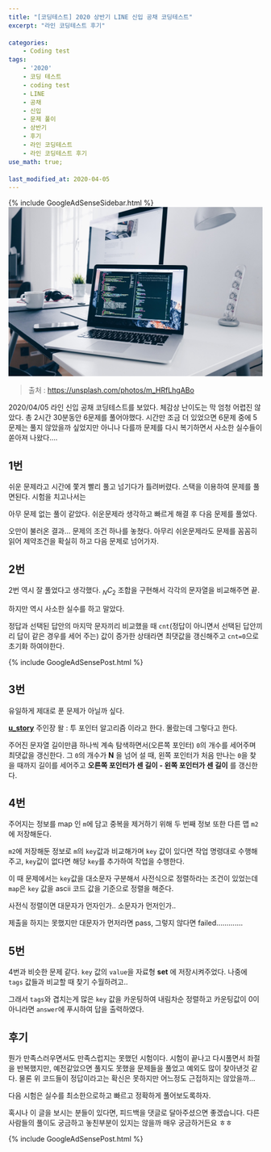 ```yaml
---
title: "[코딩테스트] 2020 상반기 LINE 신입 공채 코딩테스트"
excerpt: "라인 코딩테스트 후기"

categories:
    - Coding test
tags:
    - '2020'
    - 코딩 테스트
    - coding test
    - LINE
    - 공채
    - 신입
    - 문제 풀이
    - 상반기
    - 후기
    - 라인 코딩테스트
    - 라인 코딩테스트 후기
use_math: true;

last_modified_at: 2020-04-05  
---
```


{% include GoogleAdSenseSidebar.html %}  
![](/assets/coding_img01.jpg)
> 출처 : https://unsplash.com/photos/m_HRfLhgABo

2020/04/05 라인 신입 공채 코딩테스트를 보았다. 체감상 난이도는 막 엄청 어렵진 않았다. 총 2시간 30분동안 6문제를 풀어야했다. 
시간만 조금 더 있었으면 6문제 중에 5문제는 풀지 않았을까 싶었지만 아니나 다를까 문제를 다시 복기하면서 사소한 실수들이 쏟아져 나왔다....

## 1번

쉬운 문제라고 시간에 쫓겨 빨리 풀고 넘기다가 틀려버렸다. 스택을 이용하여 문제를 풀면된다. 시험을 치고나서는 

  
아무 문제 없는 풀이 같았다. 쉬운문제라 생각하고 빠르게 해결 후 다음 문제를 풀었다.  

오만이 불러온 결과... 문제의 조건 하나를 놓쳤다. 아무리 쉬운문제라도 문제를 꼼꼼히 읽어 제약조건을 확실히 하고 다음 문제로 넘어가자.


## 2번

2번 역시 잘 풀었다고 생각했다. $_NC_2$ 조합을 구현해서 각각의 문자열을 비교해주면 끝.  

하지만 역시 사소한 실수를 하고 말았다.  


정답과 선택된 답안의 마지막 문자끼리 비교했을 때 `cnt`(정답이 아니면서 선택된 답안끼리 답이 같은 경우를 세어 주는) 값이 증가한 상태라면 최댓값을 갱신해주고 `cnt=0`으로 초기화 하여야한다.  
  
  
{% include GoogleAdSensePost.html %}
  
  
## 3번  

유일하게 제대로 푼 문제가 아닐까 싶다.  

[**u_story**](https://uyoo-story.tistory.com/) 주인장 왈 : 투 포인터 알고리즘 이라고 한다. 몰랐는데 그렇다고 한다.  

주어진 문자열 길이만큼 하나씩 계속 탐색하면서(오른쪽 포인터) `0`의 개수를 세어주며 최댓값을 갱신한다. 그 `0`의 개수가 **N** 을 넘어 설 때, 왼쪽 포인터가 처음 만나는 `0`을 찾을 때까지 길이를 세어주고 **오른쪽 포인터가 센 길이 - 왼쪽 포인터가 센 길이** 를 갱신한다.  


## 4번

주어지는 정보를 map 인 `m`에 담고 중복을 제거하기 위해 두 번째 정보 또한 다른 맵 `m2`에 저장해둔다. 

`m2`에 저장해둔 정보로 `m`의 `key`값과 비교해가며 `key` 값이 있다면 작업 명령대로 수행해주고, `key`값이 없다면 해당 `key`를 추가하여 작업을 수행한다.  

이 때 문제에서는 `key`값을 대소문자 구분해서 사전식으로 정렬하라는 조건이 있었는데 `map`은 `key` 값을 ascii 코드 값을 기준으로 정렬을 해준다.  

사전식 정렬이면 대문자가 먼자인가.. 소문자가 먼저인가.. 

제출을 하지는 못했지만 대문자가 먼저라면 pass, 그렇지 않다면 failed.............  

  
## 5번 

4번과 비슷한 문제 같다. `key` 값의 `value`을 자료형 **set** 에 저장시켜주었다. 나중에 `tags` 값들과 비교할 때 찾기 수월하려고.. 

그래서 `tags`와 겹치는게 많은 `key` 값을 카운팅하여 내림차순 정렬하고 카운팅값이 0이 아니라면 `answer`에 푸시하여 답을 출력하였다.  





## 후기

뭔가 만족스러우면서도 만족스럽지는 못했던 시험이다. 시험이 끝나고 다시풀면서 좌절을 반복했지만, 예전같았으면 풀지도 못했을 문제들을 풀었고 예외도 많이 찾아낸것 같다. 물론 위 코드들이 정답이라고는 확신은 못하지만 어느정도 근접하지는 않았을까...

다음 시험은 실수를 최소한으로하고 빠르고 정확하게 풀어보도록하자.



혹시나 이 글을 보시는 분들이 있다면, 피드백을 댓글로 달아주셨으면 좋겠습니다. 다른 사람들의 풀이도 궁금하고 놓친부분이 있지는 않을까 매우 궁금하거든요 ㅎㅎ

  
{% include GoogleAdSensePost.html %}  